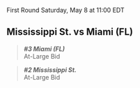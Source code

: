 First Round
Saturday, May 8 at 11:00 EDT
## Mississippi St. vs Miami (FL)

> ***#3 Miami (FL)***  
> At-Large Bid

> ***#2 Mississippi St.***  
> At-Large Bid